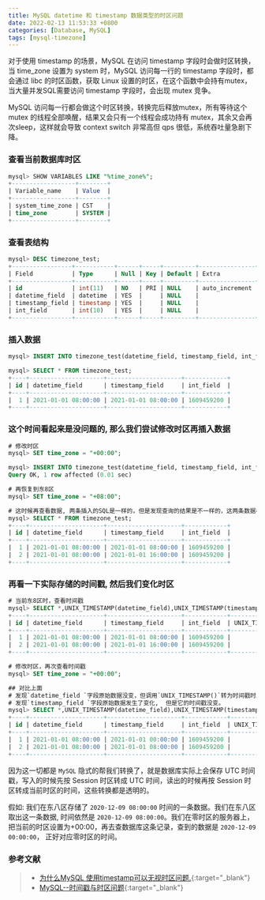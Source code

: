 ```yaml
---
title: MySQL datetime 和 timestamp 数据类型的时区问题
date: 2022-02-13 11:53:33 +0800
categories: [Database, MySQL]
tags: [mysql-timezone]
---
```


对于使用 timestamp 的场景，MySQL 在访问 timestamp 字段时会做时区转换，当 time_zone 设置为 system 时，MySQL 访问每一行的 timestamp 字段时，都会通过 libc 的时区函数，获取 Linux 设置的时区，在这个函数中会持有mutex，当大量并发SQL需要访问 timestamp 字段时，会出现 mutex 竞争。

MySQL 访问每一行都会做这个时区转换，转换完后释放mutex，所有等待这个 mutex 的线程全部唤醒，结果又会只有一个线程会成功持有 mutex，其余又会再次sleep，这样就会导致 context switch 非常高但 qps 很低，系统吞吐量急剧下降。

### 查看当前数据库时区

```sql
mysql> SHOW VARIABLES LIKE "%time_zone%";
+------------------+--------+
| Variable_name    | Value  |
+------------------+--------+
| system_time_zone | CST    |
| time_zone        | SYSTEM |
+------------------+--------+
```

### 查看表结构
```sql
mysql> DESC timezone_test;
+-----------------+-----------+------+-----+---------+----------------+
| Field           | Type      | Null | Key | Default | Extra          |
+-----------------+-----------+------+-----+---------+----------------+
| id              | int(11)   | NO   | PRI | NULL    | auto_increment |
| datetime_field  | datetime  | YES  |     | NULL    |                |
| timestamp_field | timestamp | YES  |     | NULL    |                |
| int_field       | int(10)   | YES  |     | NULL    |                |
+-----------------+-----------+------+-----+---------+----------------+
```

### 插入数据
```sql
mysql> INSERT INTO timezone_test(datetime_field, timestamp_field, int_field) VALUES('2021-01-01 08:00:00', '2021-01-01 08:00:00', 1609459200);

mysql> SELECT * FROM timezone_test;
+----+---------------------+---------------------+------------+
| id | datetime_field      | timestamp_field     | int_field  |
+----+---------------------+---------------------+------------+
|  1 | 2021-01-01 08:00:00 | 2021-01-01 08:00:00 | 1609459200 |
+----+---------------------+---------------------+------------+
```

### 这个时间看起来是没问题的, 那么我们尝试修改时区再插入数据

```sql
# 修改时区
mysql> SET time_zone = "+00:00";

mysql> INSERT INTO timezone_test(datetime_field, timestamp_field, int_field) VALUES('2021-01-01 08:00:00', '2021-01-01 08:00:00', 1609459200);
Query OK, 1 row affected (0.01 sec)

# 再恢复到东8区
mysql> SET time_zone = "+08:00";

# 这时候再查看数据, 两条插入的SQL是一样的，但是发现查询的结果是不一样的，这两条数据相差正好是时区的时间差
mysql> SELECT * FROM timezone_test;
+----+---------------------+---------------------+------------+
| id | datetime_field      | timestamp_field     | int_field  |
+----+---------------------+---------------------+------------+
|  1 | 2021-01-01 08:00:00 | 2021-01-01 08:00:00 | 1609459200 |
|  2 | 2021-01-01 08:00:00 | 2021-01-01 16:00:00 | 1609459200 |
+----+---------------------+---------------------+------------+
```

### 再看一下实际存储的时间戳, 然后我们变化时区
```sql
# 当前东8区时，查看时间戳
mysql> SELECT *,UNIX_TIMESTAMP(datetime_field),UNIX_TIMESTAMP(timestamp_field) FROM timezone_test;
+----+---------------------+---------------------+------------+--------------------------------+---------------------------------+
| id | datetime_field      | timestamp_field     | int_field  | UNIX_TIMESTAMP(datetime_field) | UNIX_TIMESTAMP(timestamp_field) |
+----+---------------------+---------------------+------------+--------------------------------+---------------------------------+
|  1 | 2021-01-01 08:00:00 | 2021-01-01 08:00:00 | 1609459200 |                     1609459200 |                      1609459200 |
|  2 | 2021-01-01 08:00:00 | 2021-01-01 16:00:00 | 1609459200 |                     1609459200 |                      1609488000 |
+----+---------------------+---------------------+------------+--------------------------------+---------------------------------+

# 修改时区，再次查看时间戳
mysql> SET time_zone = "+00:00";

## 对比上面
# 发现`datetime_field `字段原始数据没变，但调用`UNIX_TIMESTAMP()`转为时间戳时发生了变化。
# 发现`timestamp_field `字段原始数据发生了变化,  但是它的时间戳没变。
mysql> SELECT *,UNIX_TIMESTAMP(datetime_field),UNIX_TIMESTAMP(timestamp_field) FROM timezone_test;
+----+---------------------+---------------------+------------+--------------------------------+---------------------------------+
| id | datetime_field      | timestamp_field     | int_field  | UNIX_TIMESTAMP(datetime_field) | UNIX_TIMESTAMP(timestamp_field) |
+----+---------------------+---------------------+------------+--------------------------------+---------------------------------+
|  1 | 2021-01-01 08:00:00 | 2021-01-01 00:00:00 | 1609459200 |                     1609488000 |                      1609459200 |
|  2 | 2021-01-01 08:00:00 | 2021-01-01 08:00:00 | 1609459200 |                     1609488000 |                      1609488000 |
+----+---------------------+---------------------+------------+--------------------------------+---------------------------------+
```

因为这一切都是 `MySQL` 隐式的帮我们转换了，就是数据库实际上会保存 UTC 时间戳，写入的时候先按 Session 时区转成 UTC 时间，读出的时候再按 Session 时区转成当前时区的时间，这些转换都是透明的。

假如: 我们在东八区存储了 `2020-12-09 08:00:00` 时间的一条数据。我们在东八区取出这一条数据, 时间依然是 `2020-12-09 08:00:00`。我们在零时区的服务器上，把当前的时区设置为+00:00，再去查数据库这条记录，查到的数据是 `2020-12-09 00:00:00`， 正好对应零时区的时间。

### 参考文献
> - [为什么MySQL 使用timestamp可以无视时区问题.](https://www.jb51.net/article/201840.htm){:target="_blank"}
> - [MySQL--时间戳与时区问题](https://www.cnblogs.com/gaogao67/p/10468620.html){:target="_blank"}
